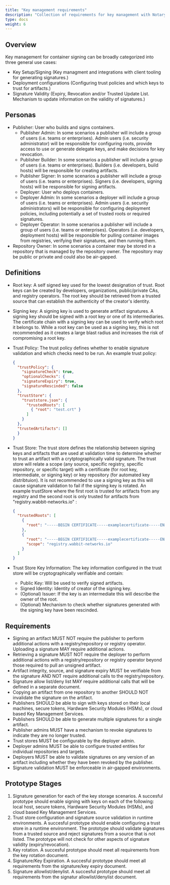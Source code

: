 ```yaml
---
title: "Key management requirements"
description: "Collection of requirements for key management with Notary v2"
type: docs
weight: 6
---
```


## Overview

Key management for container signing can be broadly categorized into three general use cases:

- Key Setup/Signing (Key managment and integrations with client tooling for generating signatures.)
- Deployment configurations (Configuring trust policies and which keys to trust for artifacts.)
- Signature Validity (Expiry, Revocation and/or Trusted Update List.
  Mechanism to update information on the validity of signatures.)

## Personas

- Publisher: User who builds and signs containers.
  - Publisher Admin:
    In some scenarios a publisher will include a group of users (i.e. teams or enterprises).
    Admin users (i.e. security administrator) will be responsible for configuring roots, provide access to use or generate delegate keys, and make decisions for key revocation.
  - Publisher Builder:
    In some scenarios a publisher will include a group of users (i.e. teams or enterprises).
    Builders (i.e. developers, build hosts) will be responsible for creating artifacts.
  - Publisher Signer:
    In some scenarios a publisher will include a group of users (i.e. teams or enterprises).
    Signers (i.e. developers, signing hosts) will be responsible for signing artifacts.
  - Deployer:
    User who deploys containers.
  - Deployer Admin:
    In some scenarios a deployer will include a group of users (i.e. teams or enterprises).
    Admin users (i.e. security administrators) will be responsible for configuring deployment policies, including potentially a set of trusted roots or required signatures.
  - Deployer Operator:
    In some scenarios a publisher will include a group of users (i.e. teams or enterprises).
    Operators (i.e. developers, deployment hosts) will be responsible for pulling container images from registries, verifying their signatures, and then running them.
- Repository Owner:
  In some scenarios a container may be stored in a repository that is managed by the repository owner.
  The repository may be public or private and could also be air-gapped.

## Definitions

- Root key:
  A self signed key used for the lowest designation of trust.
  Root keys can be created by developers, organizations, public/private CAs, and registry operators.
  The root key should be retrieved from a trusted source that can establish the authenticity of the creator's identity.
- Signing key:
  A signing key is used to generate artifact signatures.
  A signing key should be signed with a root key or one of its intermediaries.
  The certificate chain with a signing key can be used to verify which root it belongs to.
  While a root key can be used as a signing key, this is not recommended as it creates a large blast radius and increases the risk of compromising a root key.
- Trust Policy:
  The trust policy defines whether to enable signature validation and which checks need to be run.
  An example trust policy:

  ```json
  {
    "trustPolicy": {
      "signatureCheck": true,
      "optionalChecks": {
      "signatureExpiry": true,
      "signatureRescinded": false
    },
    "trustStore": {
      "truststore.json": {
        "trustedRoots": [
          { "root": "test.crt" }
        ]
      }
    },
    "trustedArtifacts": []
    }
  }
  ```

- Trust Store:
  The trust store defines the relationship between signing keys and artifacts that are used at validation time to determine whether to trust an artifact with a crytptographically valid signature.
  The trust store will relate a scope (any source, specific registry, specific repository, or specific target) with a certificate (for root key, intermediate, or signing key) or key repository (for automated key distribtuion).
  It is not recommended to use a signing key as this will cause signature validation to fail if the signing key is rotated.
  An example trustStore where the first root is trusted for artifacts from any registry and the second root is only trusted for artifacts from "registry.wabbit-networks.io" :

  ```json
  {
    "trustedRoots": [
      {
        "root": "-----BEGIN CERTIFICATE-----examplecertificate-----END CERTIFICATE-----"
      },
      {
        "root": "-----BEGIN CERTIFICATE-----examplecertificate-----END CERTIFICATE-----",
        "scope": "registry.wabbit-networks.io"
      }
    ]
  }
  ```

- Trust Store Key Information: The key information configured in the trust store will be cryptographically verifiable and contain:
  - Public Key: Will be used to verify signed artifacts.
  - Signed Identity: Identity of creator of the signing key.
  - (Optional) Issuer: If the key is an intermediate this will describe the owner of the root.
  - (Optional) Mechanism to check whether signatures generated with the signing key have been rescinded.

## Requirements

- Signing an artifact MUST NOT require the publisher to perform additional actions with a registry/repository or registry operator.
  Uploading a signature MAY require additional actions.
- Retrieving a signature MUST NOT require the deployer to perform additional actions with a registry/repository or registry operator beyond those required to pull an unsigned artifact.
- Artifact integrity, source, and signature expiry MUST be verifiable from the signature AND NOT require additional calls to the registry/repository.
- Signature allow list/deny list MAY require additional calls that will be defined in a separate document.
- Copying an artifact from one repository to another SHOULD NOT invalidate the signature on the artifact.
- Publishers SHOULD be able to sign with keys stored on their local machines, secure tokens, Hardware Security Modules (HSMs), or cloud based Key Management Services.
- Publishers SHOULD be able to generate multiple signatures for a single artifact.
- Publisher admins MUST have a mechanism to revoke signatures to indicate they are no longer trusted.
- Trust stores MUST be configurable by the deployer admin.
- Deployer admins MUST be able to configure trusted entities for individual repositories and targets.
- Deployers MUST be able to validate signatures on any version of an artifact including whether they have been revoked by the publisher.
- Signature validation MUST be enforceable in air-gapped environments.

## Prototype Stages

1. Signature generation for each of the key storage scenarios.
   A succesful prototype should enable signing with keys on each of the following: local host, secure tokens, Hardware Security Modules (HSMs), and cloud based Key Management Services.
1. Trust store configuration and signature source validation in runtime environments.
   A succesful prototype should enable configuring a trust store in a runtime environment.
   The prototype should validate signatures from a trusted source and reject signatures from a source that is not listed.
   The prototype will not check for other aspects of signature validity (expiry/revocation).
1. Key rotation.
   A succesful prototype should meet all requirements from the key rotation document.
1. Signature/Key Expiration.
   A succesful prototype should meet all requirements from the signature/key expiry document.
1. Signature allowlist/denylist.
   A succesful prototype should meet all requirements from the signatur allowlist/denylist document.
